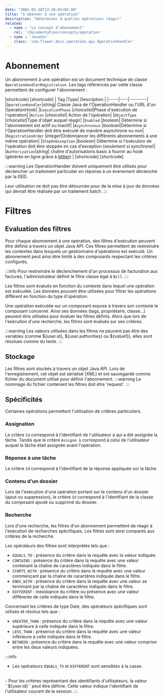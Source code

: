 ```yaml
---
date: "2001-03-28T13:20:01+02:00"
title: "S'abonner à une opération"
description: "Déterminer à quelles opérations réagir"
related:
  - name : "Le concept d'abonnement"
    rel: '/documentation/concepts/operation'
  - name : 'Javadoc'
    class: 'com.flower.docs.operation.api.OperationHandler'
---
```


# Abonnement

Un abonnement à une opération est un document technique de classe `OperationHandlerRegistration`.
Les tags référencés par cette classe permettent de configurer l'abonnement : 

[shortcode]
[shortcode]
| Tag |Type| Description |
|-----|----|---------|
|``OperationHandler``|*string*| Classe Java de l'OperationHandler ou l'URL d'un OperationHook|
|``ExecutionPhase`` |*choicelist*|Phase d'exécution de l'opération|
|``Action`` |*choicelist*| Action de l'opération|
|``ObjectType`` |*choicelist*|Type d'objet auquel réagir|
|``Enabled`` |*boolean*| Détermine si l'abonnement est actif ou inactif|
|``Asynchronous`` |*boolean*|Détermine si l'OperationHandler doit être exécuté de manière asynchrone ou non|
|``RegistrationOrder`` |*integer*|Ordonnancer les différents abonnements à une même opération|
|``StopOnException`` |*boolean*| Détermine si l'exécution de l'opération doit être stoppée en cas d'exception (*seulement si synchrone*)|
|``Authorization``|*string*|  chaîne d'autorisations basic à fournir au hook (générée en ligne grâce à [blitter](https://www.blitter.se/utils/basic-authentication-header-generator/))  |
[shortcode]
[shortcode]

:::warning
Les OperationHandler doivent uniquement être utilisés pour déclencher un traitement particulier en réponse à un évenement déclenché par la GED.

Leur utilisation ne doit pas être détournée pour de la mise à jour de données qui devrait être réalisée par un traitement batch.
:::

# Filtres

## Evaluation des filtres

Pour chaque abonnement à une opération, des filtres d'exécution peuvent être définis à travers un objet Java API. Ces filtres permettent de restreindre les contextes dans lesquels un gestionnaire d'opérations est exécuté. Un abonnement peut ainsi être limité à des composants respectant les critères configurés.

:::info
Pour restreindre le déclenchement d'un processus de facturation aux factures, l'administrateur définit le filtre classe égal à `Bill`.
:::

Les filtres sont évalués en fonction du contexte dans lequel une opération est exécutée. Les données pouvant être utilisées pour filtrer les opérations diffèrent en fonction du type d'opération. 

Une opération exécutée sur un composant expose à travers son contexte le composant concerné. Ainsi ses données (tags, propriétaire, classe...) peuvent être utilisées pour évaluer les filtres définis. Alors que lors de l'exécution d'une recherche, les filtres sont évalués sur ses critères.

:::warning
Les valeurs utilisées dans les filtres ne peuvent pas être des variables (comme ${user.id}, ${user.authorities} ou ${value1}), elles sont résolues comme du texte. 
:::

## Stockage

Les filtres sont stockés à travers un objet Java API. Lors de l'enregistrement, cet objet est sérialisé (XML) et est sauvegardé comme fichier du document utilisé pour définir l'abonnement.
:::warning
Le nommage du fichier contenant les filtres doit être 'request'.
:::

## Spécificités

Certaines opérations permettent l'utilisation de critères particuliers.

### Assignation

Le critère ``Id`` correspond à l'identifiant de l'utilisateur à qui a été assignée la tâche. 
Tandis que le critère ``Assigné à`` correspond à celui de l'utilisateur auquel la tâche était assignée avant l'opération.

### Réponse à une tâche 

Le critère ``Id`` correspond à l'identifiant de la réponse appliquée sur la tâche.

### Contenu d'un dossier

Lors de l'exécution d'une opération portant sur le contenu d'un dossier (ajout ou suppression), le critère ``Id`` correspond à l'identifiant de la classe du composant ajouté ou supprimé du dossier.

### Recherche

Lors d'une recherche, les filtres d'un abonnement permettent de réagir à l'exécution de recherches spécifiques. Les filtres sont ainsi comparés aux critères de la recherche.

Les opérateurs des filtres sont interprétés tels que : 

- ``EQUALS_TO`` : présence du critère dans la requête avec la valeur indiquée.
- ``CONTAINS`` : présence du critère dans la requête avec une valeur contenant la chaîne de caractères indiquée dans le filtre.
- ``STARTS_WITH`` : présence du critère dans la requête avec une valeur commençant par la chaîne de caractères indiquée dans le filtre.
- ``ENDS_WITH`` : présence du critère dans la requête avec une valeur se terminant par la chaîne de caractères indiquée dans le filtre.
- ``DIFFERENT`` : inexistance du critère ou présence avec une valeur différente de  celle indiquée dans le filtre.

Concernant les critères de type Date, des opérateurs spécifiques sont utilisés et résolus tels que : 

- ``GREATER_THAN`` : présence du critère dans la requête avec une valeur supérieure à celle indiquée dans le filtre.
- ``LESS_THAN`` : présence du critère dans la requête avec une valeur inférieure à celle indiquée dans le filtre.
- ``BETWEEN`` : présence du critère dans la requête avec une valeur comprise entre les deux valeurs indiquées.

:::info
- Les opérateurs ``EQUALS_TO`` et ``DIFFERENT`` sont sensibles à la casse.
</br>
- Pour les critères représentant des identifiants d'utilisateurs, la valeur ``${user.id}`` peut être définie. Cette valeur indique l'identifiant de l'utilisateur courant de la session.
:::